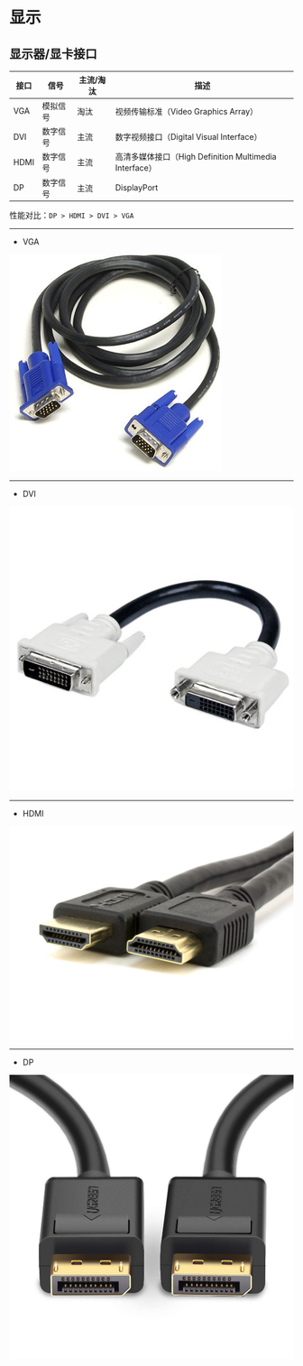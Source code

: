 # 显示

## 显示器/显卡接口

| 接口 | 信号     | 主流/淘汰 | 描述                                                   |
| ---- | -------- | --------- | ------------------------------------------------------ |
| VGA  | 模拟信号 | 淘汰      | 视频传输标准（Video Graphics Array）                   |
| DVI  | 数字信号 | 主流      | 数字视频接口（Digital Visual Interface）               |
| HDMI | 数字信号 | 主流      | 高清多媒体接口（High Definition Multimedia Interface） |
| DP   | 数字信号 | 主流      | DisplayPort                                            |

性能对比：`DP > HDMI > DVI > VGA`

---

* VGA

![VGA](.images/VGA.png)

---

* DVI

![DVI](.images/DVI.png)

---

* HDMI

![HDMI](.images/HDMI.png)

---

* DP

![DP](.images/DP.png)